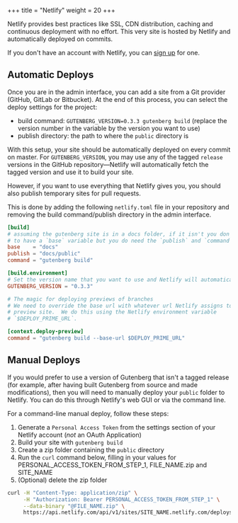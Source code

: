 +++
title = "Netlify"
weight = 20
+++

Netlify provides best practices like SSL, CDN distribution, caching and continuous deployment 
with no effort. This very site is hosted by Netlify and automatically deployed on commits.

If you don't have an account with Netlify, you can [sign up](https://app.netlify.com) for one.

## Automatic Deploys
Once you are in the admin interface, you can add a site from a Git provider (GitHub, GitLab or Bitbucket). At the end
 of this process, you can select the deploy settings for the project:
 
 - build command: `GUTENBERG_VERSION=0.3.3 gutenberg build` (replace the version number in the variable by the version you want to use)
 - publish directory: the path to where the `public` directory is
 
With this setup, your site should be automatically deployed on every commit on master.  For `GUTENBERG_VERSION`, you may
use any of the tagged `release` versions in the GitHub repository—Netlify will automatically fetch the tagged version
and use it to build your site.

However, if you want to use everything that Netlify gives you, you should also publish temporary sites for pull requests.

This is done by adding the following `netlify.toml` file in your repository and removing the build command/publish directory in
the admin interface.

```toml
[build]
# assuming the gutenberg site is in a docs folder, if it isn't you don't need 
# to have a `base` variable but you do need the `publish` and `command`
base    = "docs"
publish = "docs/public"
command = "gutenberg build"

[build.environment]
# Set the version name that you want to use and Netlify will automatically use it
GUTENBERG_VERSION = "0.3.3"

# The magic for deploying previews of branches
# We need to override the base url with whatever url Netlify assigns to our 
# preview site.  We do this using the Netlify environment variable 
# `$DEPLOY_PRIME_URL`.

[context.deploy-preview]
command = "gutenberg build --base-url $DEPLOY_PRIME_URL"

```

## Manual Deploys
If you would prefer to use a version of Gutenberg that isn't a tagged release (for example, after having built Gutenberg from
source and made modifications), then you will need to manually deploy your `public` folder to Netlify.  You can do this through
Netlify's web GUI or via the command line.

For a command-line manual deploy, follow these steps:
 1.  Generate a `Personal Access Token` from the settings section of your Netlify account (*not* an OAuth Application)
 2.  Build your site with `gutenberg build`
 3.  Create a zip folder containing the `public` directory
 4.  Run the `curl` command below, filling in your values for PERSONAL_ACCESS_TOKEN_FROM_STEP_1, FILE_NAME.zip and SITE_NAME
 5.  (Optional) delete the zip folder

```bash
curl -H "Content-Type: application/zip" \
     -H "Authorization: Bearer PERSONAL_ACCESS_TOKEN_FROM_STEP_1" \
     --data-binary "@FILE_NAME.zip" \
     https://api.netlify.com/api/v1/sites/SITE_NAME.netlify.com/deploys
```
